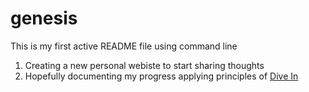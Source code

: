 # genesis
This is my first active README file using command line
1. Creating a new personal webiste to start sharing thoughts
2. Hopefully documenting my progress applying principles of [Dive In](http://mindingourway.com/dive-in/) 
